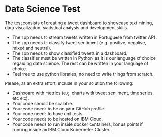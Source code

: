 # Data Science Test

The test consists of creating a tweet dashboard to showcase text mining, data visualization, statistical analysis and development skills.

- The app needs to stream tweets written in Portuguese from twitter API .
- The app needs to classify tweet sentiment (e.g. positive, negative, mixed and neutral). 
- The app needs to show classified tweets in a dashboard.
- The classifier must be written in Python, as it is our language of choice regarding data science. The rest can be written in your language of choice.
- Feel free to use python libraries, no need to write things from scratch.

Please, as an extra effort, include in your solution the following:
- Dashboard with metrics (e.g. charts with tweet sentiment, time series, etc etc).
- Your code should be scalable.
- Your code needs to be on your GitHub profile.
- Your code needs to have unit tests.
- Your code needs to be hosted on IBM Cloud.
- Your code needs to run inside docker containers, bonus points if running inside an IBM Cloud Kubernetes Cluster.
